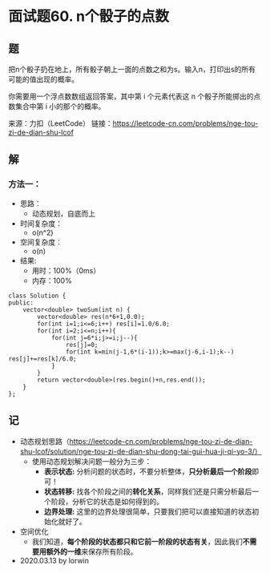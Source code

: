 # 面试题60. n个骰子的点数

## 题

把n个骰子扔在地上，所有骰子朝上一面的点数之和为s。输入n，打印出s的所有可能的值出现的概率。

你需要用一个浮点数数组返回答案，其中第 i 个元素代表这 n 个骰子所能掷出的点数集合中第 i 小的那个的概率。

来源：力扣（LeetCode）
链接：https://leetcode-cn.com/problems/nge-tou-zi-de-dian-shu-lcof

## 解

### 方法一：
- 思路：
  - 动态规划，自底而上
- 时间复杂度：
  - o(n^2)
- 空间复杂度：
  - o(n)
- 结果:
  - 用时：100%（0ms）
  - 内存：100%
```
class Solution {
public:
    vector<double> twoSum(int n) {
        vector<double> res(n*6+1,0.0);
        for(int i=1;i<=6;i++) res[i]=1.0/6.0;
        for(int i=2;i<=n;i++){
            for(int j=6*i;j>=i;j--){
                res[j]=0;
                for(int k=min(j-1,6*(i-1));k>=max(j-6,i-1);k--) res[j]+=res[k]/6.0;
            }
        }
        return vector<double>(res.begin()+n,res.end());
    }
};
```

## 记

- 动态规划思路（https://leetcode-cn.com/problems/nge-tou-zi-de-dian-shu-lcof/solution/nge-tou-zi-de-dian-shu-dong-tai-gui-hua-ji-qi-yo-3/）
  - 使用动态规划解决问题一般分为三步：
    - **表示状态:** 分析问题的状态时，不要分析整体，**只分析最后一个阶段**即可！
    - **状态转移:** 找各个阶段之间的**转化关系**，同样我们还是只需分析最后一个阶段，分析它的状态是如何得到的。
    - **边界处理:** 这里的边界处理很简单，只要我们把可以直接知道的状态初始化就好了。
- 空间优化
  - 我们知道，**每个阶段的状态都只和它前一阶段的状态有关**，因此我们**不需要用额外的一维**来保存所有阶段。
- 2020.03.13 by lorwin